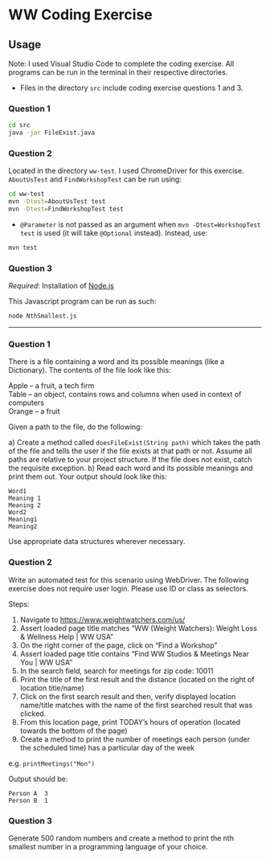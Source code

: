# WW Coding Exercise

## Usage
Note: I used Visual Studio Code to complete the coding exercise. All programs can be run in the terminal in their respective directories.
* Files in the directory `src` include coding exercise questions 1 and 3.

### Question 1
```bash
cd src
java -jar FileExist.java
```

### Question 2
Located in the directory `ww-test`. I used ChromeDriver for this exercise. `AboutUsTest` and `FindWorkshopTest` can be run using:

```bash
cd ww-test
mvn -Dtest=AboutUsTest test
mvn -Dtest=FindWorkshopTest test
```

* `@Parameter` is not passed as an argument when `mvn -Dtest=WorkshopTest test` is used (it will take `@Optional` instead). Instead, use:

```bash
mvn test
```

### Question 3
*Required*: Installation of [Node.js](https://nodejs.org/en/)

This Javascript program can be run as such:

```bash
node NthSmallest.js
```

---

### Question 1

There is a file containing a word and its possible meanings (like a Dictionary). The contents of the file look like this:

Apple – a fruit, a tech firm  
Table – an object, contains rows and columns when used in context of computers  
Orange – a fruit  

Given a path to the file, do the following:

a) Create a method called `doesFileExist(String path)` which takes the path of the file and tells the user if the file exists at that path or not. Assume all paths are relative to your project structure. If the file does not exist, catch the requisite exception.
b) Read each word and its possible meanings and print them out. Your output should look like this:

```
Word1
Meaning 1
Meaning 2
Word2
Meaning1
Meaning2
```

Use appropriate data structures wherever necessary.

### Question 2

Write an automated test for this scenario using WebDriver.
The following exercise does not require user login. Please use ID or class as selectors.

Steps:
1. Navigate to https://www.weightwatchers.com/us/
2. Assert loaded page title matches “WW (Weight Watchers): Weight Loss & Wellness Help | WW USA”
3. On the right corner of the page, click on “Find a Workshop”
4. Assert loaded page title contains “Find WW Studios & Meetings Near You | WW USA”
5. In the search field, search for meetings for zip code: 10011
6. Print the title of the first result and the distance (located on the right of location title/name)
7. Click on the first search result and then, verify displayed location name/title matches with the name of the first searched result that was clicked.
8. From this location page, print TODAY’s hours of operation (located towards the bottom of the page)
9. Create a method to print the number of meetings each person (under the scheduled time) has a particular day of the week

e.g. `printMeetings("Mon")`

Output should be:
```
Person A  3
Person B  1
```

### Question 3

Generate 500 random numbers and create a method to print the nth smallest number in a programming language of your choice.
